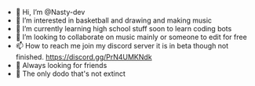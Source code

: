 - 👋 Hi, I’m @Nasty-dev
- 👀 I’m interested in basketball and drawing and making music
- 🌱 I’m currently learning high school stuff soon to learn coding bots
- 💞️ I’m looking to collaborate on music mainly or someone to edit for free
- 📫 How to reach me join my discord server it is in beta though not finished. https://discord.gg/PrN4UMKNdk
- 🥰 Always looking for friends
- 🦤 The only dodo that's not extinct
